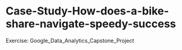 # Case-Study-How-does-a-bike-share-navigate-speedy-success
Exercise: Google_Data_Analytics_Capstone_Project

